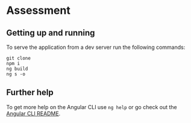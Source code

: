 # Assessment


## Getting up and running

To serve the application from a dev server run the following commands:

    git clone 
    npm i
    ng build
    ng s -o
    
## Further help

To get more help on the Angular CLI use `ng help` or go check out the [Angular CLI README](https://github.com/angular/angular-cli/blob/master/README.md).
